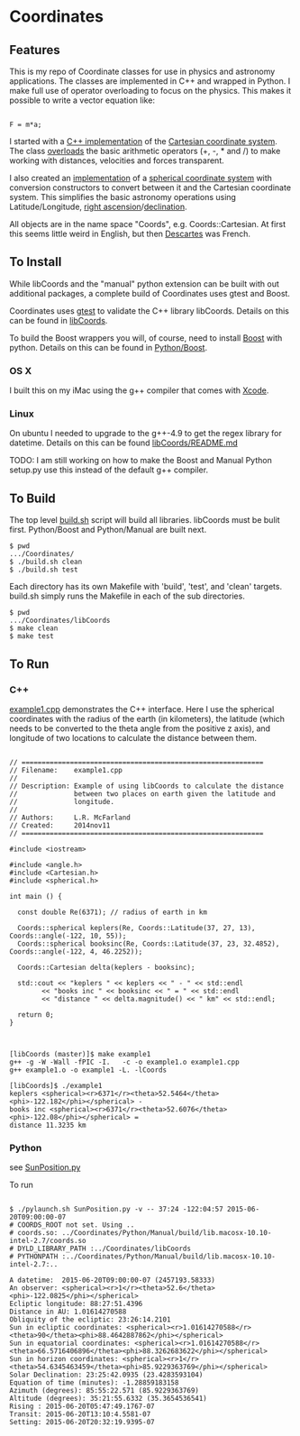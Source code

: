 # Coordinates

## Features

This is my repo of Coordinate classes for use in physics and astronomy
applications. The classes are implemented in C++ and wrapped in
Python. I make full use of operator overloading to focus on the physics.
This makes it possible to write a vector equation like:

```

F = m*a;

```

I started with a [C++ implementation](libCoords/Cartesian.h) of the
[Cartesian coordinate system](http://en.wikipedia.org/wiki/Cartesian_coordinate_system).
The class
[overloads](http://en.wikipedia.org/wiki/Operator_overloading) the
basic arithmetic operators (+, -, * and /) to make working
with distances, velocities and forces transparent.

I also created an [implementation](libCoords/spherical.h) of a
[spherical coordinate system](http://en.wikipedia.org/wiki/Spherical_coordinate_system)
with conversion constructors to convert between it and the Cartesian
coordinate system. This simplifies the basic astronomy operations
using Latitude/Longitude,
[right ascension](http://en.wikipedia.org/wiki/Right_ascension)/[declination](http://en.wikipedia.org/wiki/Declination).

All objects are in the name space "Coords", e.g. Coords::Cartesian.
At first this seems little weird in English, but then
[Descartes](http://en.wikipedia.org/wiki/René_Descartes) was French.


## To Install

While libCoords and the "manual" python extension can be built with
out additional packages, a complete build of Coordinates uses gtest
and Boost.

Coordinates uses [gtest](https://code.google.com/p/googletest/) to
validate the C++ library libCoords. Details on this can be found
in [libCoords](libCoords/README.md).

To build the Boost wrappers you will, of course, need to install
[Boost](http://www.boost.org) with python. Details on this can be found
in [Python/Boost](Python/Boost/README.md).


### OS X

I built this on my iMac using the g++ compiler that comes with
[Xcode](https://developer.apple.com/xcode/).

### Linux

On ubuntu I needed to upgrade to the g++-4.9 to get the regex library
for datetime. Details on this can be found
[libCoords/README.md](libCoords/README.md)

TODO: I am still working on how to make the Boost and Manual Python setup.py
use this instead of the default g++ compiler.


## To Build

The top level [build.sh](build.sh) script will build all libraries.
libCoords must be bulit first. Python/Boost and Python/Manual are
built next.

```
$ pwd
.../Coordinates/
$ ./build.sh clean
$ ./build.sh test
```

Each directory has its own Makefile with 'build', 'test', and 'clean'
targets. build.sh simply runs the Makefile in each of the sub directories.

```
$ pwd
.../Coordinates/libCoords
$ make clean
$ make test
```


## To Run

### C++

[example1.cpp](libCoords/example1.cpp) demonstrates the C++ interface.
Here I use the spherical coordinates with the radius of the earth (in
kilometers), the latitude (which needs to be converted to the theta
angle from the positive z axis), and longitude of two locations to
calculate the distance between them.

```

// ============================================================
// Filename:    example1.cpp
//
// Description: Example of using libCoords to calculate the distance
//              between two places on earth given the latitude and
//              longitude.
//
// Authors:     L.R. McFarland
// Created:     2014nov11
// ============================================================

#include <iostream>

#include <angle.h>
#include <Cartesian.h>
#include <spherical.h>

int main () {

  const double Re(6371); // radius of earth in km

  Coords::spherical keplers(Re, Coords::Latitude(37, 27, 13), Coords::angle(-122, 10, 55));
  Coords::spherical booksinc(Re, Coords::Latitude(37, 23, 32.4852), Coords::angle(-122, 4, 46.2252));

  Coords::Cartesian delta(keplers - booksinc);

  std::cout << "keplers " << keplers << " - " << std::endl
	    << "books inc " << booksinc << " = " << std::endl
	    << "distance " << delta.magnitude() << " km" << std::endl;

  return 0;
}


```

```

[libCoords (master)]$ make example1
g++ -g -W -Wall -fPIC -I.   -c -o example1.o example1.cpp
g++ example1.o -o example1 -L. -lCoords

[libCoords]$ ./example1
keplers <spherical><r>6371</r><theta>52.5464</theta><phi>-122.182</phi></spherical> -
books inc <spherical><r>6371</r><theta>52.6076</theta><phi>-122.08</phi></spherical> =
distance 11.3235 km

```


### Python


see [SunPosition.py](https://github.com/lrmcfarland/Astronomy/blob/master/Bodies/SunPosition.py)

To run

```

$ ./pylaunch.sh SunPosition.py -v -- 37:24 -122:04:57 2015-06-20T09:00:00-07
# COORDS_ROOT not set. Using ..
# coords.so: ../Coordinates/Python/Manual/build/lib.macosx-10.10-intel-2.7/coords.so
# DYLD_LIBRARY_PATH :../Coordinates/libCoords
# PYTHONPATH :../Coordinates/Python/Manual/build/lib.macosx-10.10-intel-2.7:..

A datetime:  2015-06-20T09:00:00-07 (2457193.58333)
An observer: <spherical><r>1</r><theta>52.6</theta><phi>-122.0825</phi></spherical>
Ecliptic longitude: 88:27:51.4396
Distance in AU: 1.01614270588
Obliquity of the ecliptic: 23:26:14.2101
Sun in ecliptic coordinates: <spherical><r>1.01614270588</r><theta>90</theta><phi>88.4642887862</phi></spherical>
Sun in equatorial coordinates: <spherical><r>1.01614270588</r><theta>66.5716406896</theta><phi>88.3262683622</phi></spherical>
Sun in horizon coordinates: <spherical><r>1</r><theta>54.6345463459</theta><phi>85.9229363769</phi></spherical>
Solar Declination: 23:25:42.0935 (23.4283593104)
Equation of time (minutes): -1.28859183158
Azimuth (degrees): 85:55:22.571 (85.9229363769)
Altitude (degrees): 35:21:55.6332 (35.3654536541)
Rising : 2015-06-20T05:47:49.1767-07
Transit: 2015-06-20T13:10:4.5581-07
Setting: 2015-06-20T20:32:19.9395-07

```
